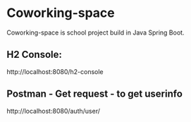 # Coworking-space
Coworking-space is school project build in Java Spring Boot.

## H2 Console:
http://localhost:8080/h2-console

## Postman - Get request - to get userinfo
http://localhost:8080/auth/user/
